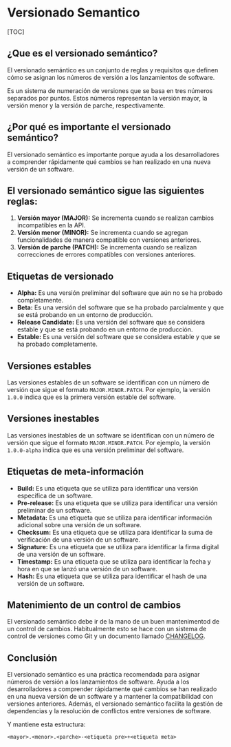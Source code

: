 # Versionado Semantico

[TOC]

## ¿Que es el versionado semántico?

El versionado semántico es un conjunto de reglas y requisitos que definen cómo se asignan los números de versión a los lanzamientos de software. 

Es un sistema de numeración de versiones que se basa en tres números separados por puntos. Estos números representan la versión mayor, la versión menor y la versión de parche, respectivamente.

## ¿Por qué es importante el versionado semántico?

El versionado semántico es importante porque ayuda a los desarrolladores a comprender rápidamente qué cambios se han realizado en una nueva versión de un software.

## El versionado semántico sigue las siguientes reglas:

1. **Versión mayor (MAJOR):** Se incrementa cuando se realizan cambios incompatibles en la API.
2. **Versión menor (MINOR):** Se incrementa cuando se agregan funcionalidades de manera compatible con versiones anteriores.
3. **Versión de parche (PATCH):** Se incrementa cuando se realizan correcciones de errores compatibles con versiones anteriores.

## Etiquetas de versionado 

- **Alpha:** Es una versión preliminar del software que aún no se ha probado completamente.
- **Beta:** Es una versión del software que se ha probado parcialmente y que se está probando en un entorno de producción.
- **Release Candidate:** Es una versión del software que se considera estable y que se está probando en un entorno de producción.
- **Estable:** Es una versión del software que se considera estable y que se ha probado completamente.

## Versiones estables

Las versiones estables de un software se identifican con un número de versión que sigue el formato `MAJOR.MINOR.PATCH`. Por ejemplo, la versión `1.0.0` indica que es la primera versión estable del software.

## Versiones inestables

Las versiones inestables de un software se identifican con un número de versión que sigue el formato `MAJOR.MINOR.PATCH`. Por ejemplo, la versión `1.0.0-alpha` indica que es una versión preliminar del software.

## Etiquetas de meta-información 

- **Build:** Es una etiqueta que se utiliza para identificar una versión específica de un software.
- **Pre-release:** Es una etiqueta que se utiliza para identificar una versión preliminar de un software.
- **Metadata:** Es una etiqueta que se utiliza para identificar información adicional sobre una versión de un software.
- **Checksum:** Es una etiqueta que se utiliza para identificar la suma de verificación de una versión de un software.
- **Signature:** Es una etiqueta que se utiliza para identificar la firma digital de una versión de un software.
- **Timestamp:** Es una etiqueta que se utiliza para identificar la fecha y hora en que se lanzó una versión de un software.
- **Hash:** Es una etiqueta que se utiliza para identificar el hash de una versión de un software.

## Matenimiento de un control de cambios

El versionado semántico debe ir de la mano de un buen mantenimentod de un control de cambios. Habitualmente esto se hace con un sistema de control de versiones como Git y un documento llamado [CHANGELOG](./CHANGELOG.md).


## Conclusión

El versionado semántico es una práctica recomendada para asignar números de versión a los lanzamientos de software. Ayuda a los desarrolladores a comprender rápidamente qué cambios se han realizado en una nueva versión de un software y a mantener la compatibilidad con versiones anteriores. Además, el versionado semántico facilita la gestión de dependencias y la resolución de conflictos entre versiones de software.

Y mantiene esta estructura:

```
<mayor>.<menor>.<parche>-<etiqueta pre>+<etiqueta meta>
```

